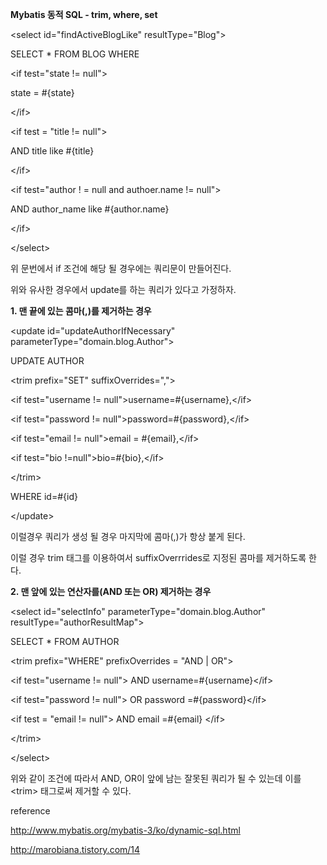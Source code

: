 **Mybatis 동적 SQL - trim, where, set**

\<select id="findActiveBlogLike" resultType="Blog">

SELECT * FROM BLOG WHERE

\<if test="state != null">

  state = #{state}

\</if>

\<if test = "title != null">

  AND title like #{title}

\</if>

\<if test="author ! = null and authoer.name != null">

  AND author_name like #{author.name}

\</if>

\</select>



위 문번에서 if 조건에 해당 될 경우에는 쿼리문이 만들어진다. 

위와 유사한 경우에서 update를 하는 쿼리가 있다고 가정하자. 

**1. 맨 끝에 있는 콤마(,)를 제거하는 경우**

\<update id="updateAuthorIfNecessary" parameterType="domain.blog.Author">

UPDATE AUTHOR

\<trim prefix="SET" suffixOverrides=",">

  \<if test="username != null">username=#{username},\</if>

  \<if test="password != null">password=#{password},\</if>

  \<if test="email != null">email = #{email},\</if>

  \<if test="bio !=null">bio=#{bio},\</if>

\</trim>

WHERE id=#{id}

\</update>

이럴경우 쿼리가 생성 될 경우 마지막에 콤마(,)가 항상 붙게 된다.

이럴 경우 trim 태그를 이용하여서 suffixOverrrides로 지정된 콤마를 제거하도록 한다. 

**2. 맨 앞에 있는 연산자를(AND 또는 OR) 제거하는 경우**

\<select id="selectInfo" parameterType="domain.blog.Author" resultType="authorResultMap">

SELECT * FROM AUTHOR

  \<trim prefix="WHERE" prefixOverrides = "AND | OR">

  \<if test="username != null"> AND username=#{username}\</if>

  \<if test="password != null"> OR password =#{password}\</if>

  \<if test = "email != null"> AND email =#{email} \</if>

  \</trim>

\</select>

위와 같이 조건에 따라서 AND, OR이 앞에 남는 잘못된 쿼리가 될 수 있는데 이를 \<trim> 태그로써 제거할 수 있다. 

 

reference

http://www.mybatis.org/mybatis-3/ko/dynamic-sql.html

http://marobiana.tistory.com/14

